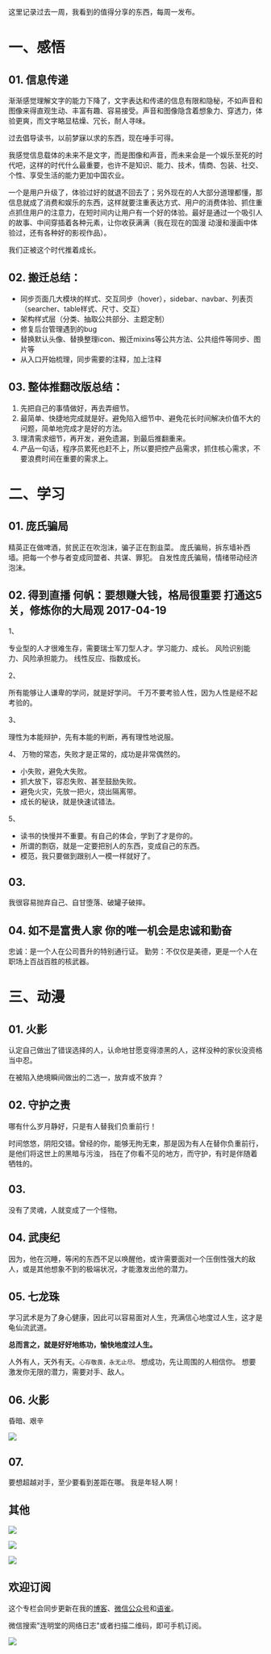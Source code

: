 这里记录过去一周，我看到的值得分享的东西，每周一发布。

# 一、感悟
## 01. 信息传递
渐渐感觉理解文字的能力下降了，文字表达和传递的信息有限和隐秘，不如声音和图像来得直观生动、丰富有趣、容易接受。声音和图像隐含着想象力、穿透力，体验更爽，而文字略显枯燥、冗长，耐人寻味。

过去倡导读书，以前梦寐以求的东西，现在唾手可得。

我感觉信息载体的未来不是文字，而是图像和声音，而未来会是一个娱乐至死的时代吧，这样的时代什么最重要，也许不是知识、能力、技术，情商、包装、社交、个性、享受生活的能力更加中国农业。

一个是用户升级了，体验过好的就退不回去了；另外现在的人大部分道理都懂，那信息就成了消费和娱乐的东西，这样就要注重表达方式、用户的消费体验、抓住重点抓住用户的注意力，在短时间内让用户有一个好的体验。最好是通过一个吸引人的故事、中间穿插着各种元素，让你收获满满（我在现在的国漫 动漫和漫画中体验过，还有各种好的影视作品）。

我们正被这个时代推着成长。

## 02. 搬迁总结：
- 同步页面几大模块的样式、交互同步（hover），sidebar、navbar、列表页（searcher、table样式、尺寸、交互）
- 架构样式层（分类、抽取公共部分、主题定制）
- 修复后台管理遇到的bug
- 替换默认头像、替换整理icon、搬迁mixins等公共方法、公共组件等同步、图片等
- 从入口开始梳理，同步需要的注释，加上注释

## 03. 整体推翻改版总结：
1. 先把自己的事情做好，再去弄细节。
2. 最简单、快捷地完成就是好。避免陷入细节中、避免花长时间解决价值不大的问题，简单地完成才是好的方法。
3. 理清需求细节，再开发，避免遗漏，到最后推翻重来。
4. 产品一句话，程序员累死也赶不上，所以要把控产品需求，抓住核心需求，不要浪费时间在重要的需求上。

# 二、学习
## 01. 庞氏骗局
精英正在做啤酒，贫民正在吹泡沫，骗子正在割韭菜。
庞氏骗局，拆东墙补西墙。把每一个参与者变成同盟者、共谋、罪犯。
自发性庞氏骗局，情绪带动经济泡沫。

## 02. 得到直播 何帆：要想赚大钱，格局很重要 打通这5关，修炼你的大局观 2017-04-19
1、

专业型的人才很难生存，需要瑞士军刀型人才。学习能力、成长。
风险识别能力、风险承担能力。
线性反应、指数成长。

2、

所有能够让人谦卑的学问，就是好学问。
千万不要考验人性，因为人性是经不起考验的。 

3、

理性为本能辩护，先有本能的判断，再有理性地说服。

4、
万物的常态，失败才是正常的，成功是非常偶然的。
- 小失败，避免大失败。
- 抓大放下，容忍失败、甚至鼓励失败。
- 避免火灾，先放一把火，烧出隔离带。
- 成长的秘诀，就是快速试错法。

5、 

- 读书的快慢并不重要。有自己的体会，学到了才是你的。
- 所谓的剽窃，就是一定要把别人的东西，变成自己的东西。
- 模范，我只要做到跟别人一模一样就好了。

## 03.
我很容易抛弃自己、自甘堕落、破罐子破摔。

## 04. 如不是富贵人家 你的唯一机会是忠诚和勤奋
忠诚：是一个人在公司晋升的特别通行证。
勤劳：不仅仅是美德，更是一个人在职场上百战百胜的核武器。



# 三、动漫
## 01. 火影
认定自己做出了错误选择的人，认命地甘愿变得漆黑的人，这样没种的家伙没资格当中忍。

在被陷入绝境瞬间做出的二选一，放弃或不放弃？

## 02. 守护之责
哪有什么岁月静好，只是有人替我们负重前行！

时间悠悠，阴阳交错。曾经的你，能够无拘无束，那是因为有人在替你负重前行，是他们将这世上的黑暗与污浊， 挡在了你看不见的地方，而守护，有时是伴随着牺牲的。

## 03. 
没有了灵魂，人就变成了一个怪物。

## 04. 武庚纪
因为，他在沉睡，等闲的东西不足以唤醒他，或许需要面对一个压倒性强大的敌人，或是其他想象不到的极端状况，才能激发出他的潜力。

## 05. 七龙珠
学习武术是为了身心健康，因此可以容易面对人生，充满信心地度过人生，这才是龟仙流武道。

**总而言之，就是好好地练功，愉快地度过人生。**

人外有人，天外有天。`心存敬畏，永无止尽。`
想成功，先让周围的人相信你。
想要激发你无限的潜力，需要对手、敌人。

## 06. 火影
昏暗、艰辛

![](https://upload-images.jianshu.io/upload_images/3317226-b21d15895cabc806.png?imageMogr2/auto-orient/strip%7CimageView2/2/w/1240)

## 07. 
要想超越对手，至少要看到差距在哪。
我是年轻人啊！

## 其他
![](https://upload-images.jianshu.io/upload_images/3317226-a4e8c3b8c6c431d1.png?imageMogr2/auto-orient/strip%7CimageView2/2/w/1240)

![](https://upload-images.jianshu.io/upload_images/3317226-f932b821529df63b.png?imageMogr2/auto-orient/strip%7CimageView2/2/w/1240)

![](https://upload-images.jianshu.io/upload_images/3317226-778445cf76de6877.png?imageMogr2/auto-orient/strip%7CimageView2/2/w/1240)

## 欢迎订阅
这个专栏会同步更新在我的[博客](https://www.jianshu.com/u/c0e24a3457d6)、[微信公众号](http://weixin.sogou.com/weixin?type=1&query=%E8%BF%9E%E6%98%8E%E5%A0%82)和[语雀](https://yuque.com/lianmingtang/share)。

微信搜索"连明堂的网络日志"或者扫描二维码，即可手机订阅。

![](https://upload-images.jianshu.io/upload_images/3317226-a98f3c269391447d.png?imageMogr2/auto-orient/strip%7CimageView2/2/w/1240)
